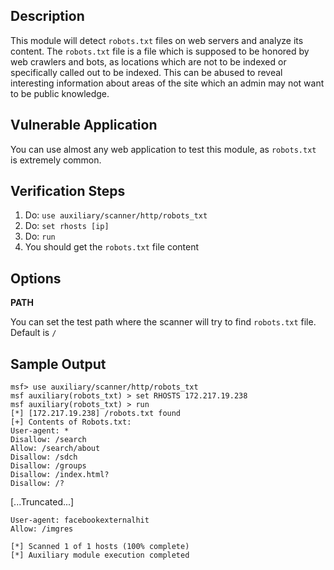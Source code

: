 ## Description

This module will detect `robots.txt` files on web servers and analyze its content.
The `robots.txt` file is a file which is supposed to be honored by web crawlers
and bots, as locations which are not to be indexed or specifically called out
to be indexed. This can be abused to reveal interesting information about areas
of the site which an admin may not want to be public knowledge.

## Vulnerable Application

You can use almost any web application to test this module, as `robots.txt`
is extremely common.

## Verification Steps

1. Do: `use auxiliary/scanner/http/robots_txt`
2. Do: `set rhosts [ip]`
3. Do: `run`
4. You should get the `robots.txt` file content

## Options

**PATH**

You can set the test path where the scanner will try to find `robots.txt` file.
Default is `/`

## Sample Output
```
msf> use auxiliary/scanner/http/robots_txt
msf auxiliary(robots_txt) > set RHOSTS 172.217.19.238
msf auxiliary(robots_txt) > run
[*] [172.217.19.238] /robots.txt found
[+] Contents of Robots.txt:
User-agent: *
Disallow: /search
Allow: /search/about
Disallow: /sdch
Disallow: /groups
Disallow: /index.html?
Disallow: /?
```

[...Truncated...]

```
User-agent: facebookexternalhit
Allow: /imgres

[*] Scanned 1 of 1 hosts (100% complete)
[*] Auxiliary module execution completed
```
